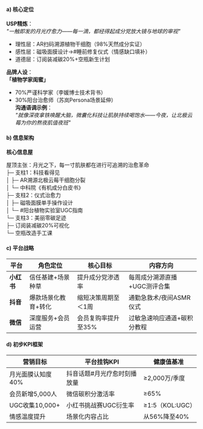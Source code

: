 #### **a) 核心定位**  
**USP精炼**：  
_"一触即发的月光疗愈力——每一滴，都经得起成分党放大镜与地球的审视"_  
- 理性层：AR扫码溯源植物干细胞（98%天然成分实证）  
- 感性层：磁吸面膜设计→#睡前修复仪式（情感缺口填补）  
- 道德层：订阅装减碳20%+空瓶新生计划  

**品牌人设**：  
**「植物学家闺蜜」**  
- 70%严谨科学家（李媛博士技术背书）  
- 30%阳台治愈师（苏岚Persona场景延伸）  
**沟通语调示例**：  
_"就像深夜拿铁唤醒大脑，微囊化科技让肌肤持续喝饱水——今夜，让北极云莓为你的熬夜肌值夜班"_  

#### **b) 信息架构**  
**核心信息屋**  
  
屋顶主张：月光之下，每一寸肌肤都在进行可追溯的治愈革命  
├─ 支柱1：科技看得见  
│   ├─ AR溯源北极云莓干细胞分裂  
│   └─ 中科院《有机成分白皮书》  
├─ 支柱2：仪式治愈力  
│   ├─ 磁吸面膜单手操作设计  
│   └─ #阳台植物实验室UGC指南  
└─ 支柱3：美丽零碳足迹  
    ├─ 订阅装减碳20%可视化  
    └─ 空瓶改造手工课  
  

#### **c) 平台战略**  
| **平台**   | 角色定位          | 核心目标                  | 内容方向                     |  
|------------|-------------------|---------------------------|------------------------------|  
| **小红书** | 信任基建+场景种草 | 提升成分党渗透率          | 每周成分溯源直播+UGC测评合集 |  
| **抖音**   | 爆款场景化教育+转化     | 缩短决策周期至＜1周       | 通勤急救术/夜间ASMR仪式      |  
| **微信**   | 深度服务+会员运营 | 会员复购率提升至35%       | 过敏急速响应通道+碳积分教程  |  

#### **d) 初步KPI框架**  
| **营销目标**              | 平台挂钩KPI                     | 健康值基准        |  
|---------------------------|---------------------------------|-------------------|  
| 月光面膜认知度40%         | 抖音话题#月光疗愈时刻播放量     | ≥2,000万/季度     |  
| 会员新增5,000人           | 微信碳积分激活率                | ≥65%              |  
| UGC收集10,000+            | 小红书挑战赛UGC衍生率           | ≥1:5（KOL:UGC）  |  
| 情感温度提升              | 场景化内容占比                  | 从56%降至40%      |